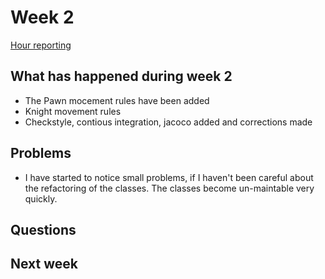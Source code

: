 # Week 2

[Hour reporting](/documentation/Hour_reporting.md)

## What has happened during week 2
* The Pawn mocement rules have been added
* Knight movement rules
* Checkstyle, contious integration, jacoco added and corrections made

## Problems
* I have started to notice small problems, if I haven't been careful about the refactoring of the classes. The classes become un-maintable very quickly.


## Questions


## Next week


